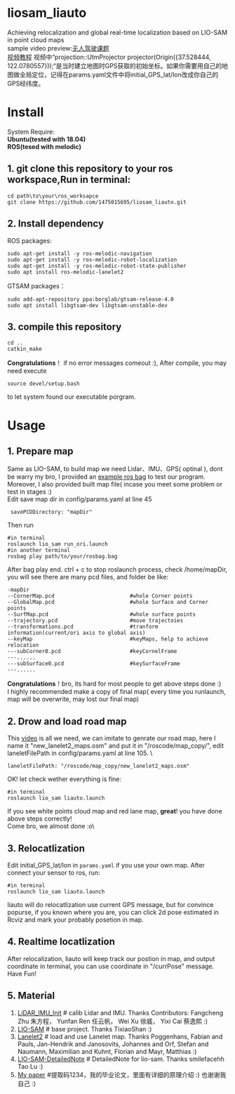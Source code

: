 # liosam_liauto
Achieving relocalization and global real-time localization  based on LIO-SAM in point cloud maps\
sample video preview:[无人驾驶课题](https://www.bilibili.com/video/BV11V4y1C7Hp/?spm_id_from=333.999.0.0) \
[视频教程](https://www.bilibili.com/video/BV1LC4y1o7L6/#reply188159845568)   视频中“projection::UtmProjector projector(Origin({37.528444, 122.0780557}));“是当时建立地图时GPS获取的初始坐标。如果你需要用自己的地图做全局定位，记得在params.yaml文件中将initial_GPS_lat/lon改成你自己的GPS经纬度。
# Install
System Require:\
**Ubuntu(tested with 18.04)**\
**ROS(tesed with melodic)**
## 1. git clone this repository to your **ros workspace**,Run in terminal:
```
cd path\to\your\ros_worksapce
git clone https://github.com/1475015695/liosam_liauto.git
```
## 2. Install dependency 


ROS packages:
```
sudo apt-get install -y ros-melodic-navigation
sudo apt-get install -y ros-melodic-robot-localization
sudo apt-get install -y ros-melodic-robot-state-publisher
sudo apt install ros-melodic-lanelet2
```
GTSAM packages：
```
sudo add-apt-repository ppa:borglab/gtsam-release-4.0
sudo apt install libgtsam-dev libgtsam-unstable-dev
```
## 3. compile this repository
```
cd ..
catkin_make
```
**Congratulations**！ if no error messages comeout :), After compile, you may need execute
```
source devel/setup.bash
```
to let system found our executable porgram.
# Usage
## 1. Prepare map
Same as LIO-SAM, to build map we need Lidar、IMU、GPS( optinal ), dont be warry my bro, I provided an [example ros bag](https://pan.baidu.com/s/1Ie9cqvAPQS5xkZcQsWSOOQ?pwd=auto) to test our program. Moreover, I also provided built map file( incase you meet some problem or test in stages :)\
Edit save map dir in config/params.yaml at line 45
```
 savePCDDirectory: "mapDir" 
```
Then run 
```
#in terminal
roslaunch lio_sam run_ori.launch
#in another terminal
rosbag play path/to/your/rosbag.bag
```
After bag play end. ctrl + c to stop roslaunch process, check /home/mapDir, you will see there are many pcd files, and folder be like:
```
-mapDir
--CornerMap.pcd                        #whole Corner points
--GlobalMap.pcd                        #whole Surface and Corner points
--SurfMap.pcd                          #whole surface points
--trajectory.pcd                       #move trajectoies
--transformations.pcd                  #tranform information(current/ori axis to global axis)
--keyMap                               #keyMaps, help to achieve relocation
---subCorner0.pcd                      #keyCornelFrame
---......
---subSurface0.pcd                     #keySurfaceFrame
---......
```
**Congratulations**！bro, its hard for most people to get above steps done :)   \
I highly recommended make a copy of final map( every time you runlaunch, map will be overwrite, may lost our final map)                                                  
## 2. Drow and load road map
This [video](https://www.bilibili.com/video/BV1Ku411f7xi/?spm_id_from=333.999.0.0&vd_source=ce887b89ae7b1d3754fb211f66301532) is all we need, we can imitate to genrate our road map, here I name it "new_lanelet2_maps.osm" and put it in "/roscode/map_copy/", edit laneletFilePath in config/params.yaml at line 105. \
```
laneletFilePath: "/roscode/map_copy/new_lanelet2_maps.osm"  
```
OK! let check wether everything is fine:
```
#in terminal
roslaunch lio_sam liauto.launch
```
If you see white points cloud map and red lane map, **great**! you have done above steps correctly!\
Come bro, we almost done :o\
## 3. Relocatlization
Edit initial_GPS_lat/lon in `params.yaml` if you use your own map.
After connect your sensor to ros, run:
```
#in terminal
roslaunch lio_sam liauto.launch
```
liauto will do relocatlization use current GPS message, but for convince popurse, if you known where you are, you can click 2d pose estimated in Rcviz and mark your probably posetion in map.
## 4. Realtime locatlization
After relocalization, liauto will keep track our postion in map, and output coordinate in terminal, you can use coordinate in "/currPose" message. Have Fun!
## 5. Material
1. [LiDAR_IMU_Init](https://github.com/hku-mars/LiDAR_IMU_Init) # calib Lidar and IMU. Thanks Contributors: Fangcheng Zhu 朱方程， Yunfan Ren 任云帆， Wei Xu 徐威， Yixi Cai 蔡逸熙 :)
2. [LIO-SAM](https://github.com/TixiaoShan/LIO-SAM) # base project. Thanks TixiaoShan :)
3. [Lanelet2](https://github.com/fzi-forschungszentrum-informatik/Lanelet2) # load and use Lanelet map. Thanks Poggenhans, Fabian and Pauls, Jan-Hendrik and Janosovits, Johannes and Orf, Stefan and Naumann, Maximilian and Kuhnt, Florian and Mayr, Matthias :)
4. [LIO-SAM-DetailedNote](https://github.com/smilefacehh/LIO-SAM-DetailedNote) # DetailedNote for lio-sam. Thanks smilefacehh Tao Lu :)
5. [My paper](https://pan.baidu.com/s/1N4BHll2LxmXUIf_olci_WA) #提取码1234，我的毕业论文，里面有详细的原理介绍 :) 也谢谢我自己 :)
